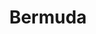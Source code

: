 ---
title:			"Bermuda"
post_path:	2016-09-17-bermuda
lon:				-64.8364401
lat:				32.3192794
date_start:	2016_09_17
date_end:		2016_09_20
metadata:
  - title:  airports
    list:
      - JFK
      - BDA
  - title:  airlines
    list:
      - JetBlue
photos:
  - ext:		01.jpg
    class:	vertical
  - ext:		02.jpg
    class:	vertical
---
